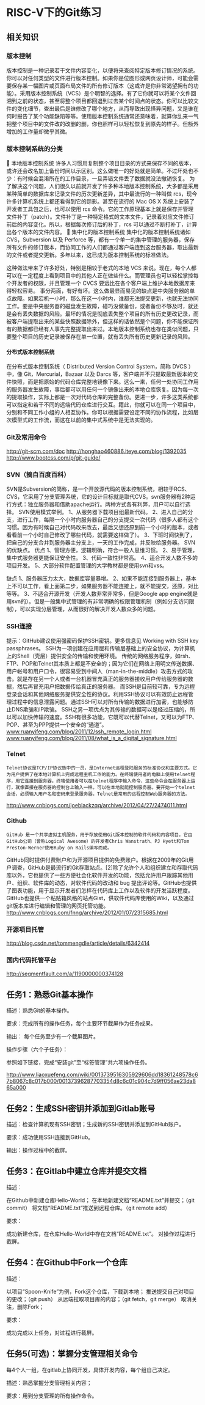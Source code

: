 # RISC-V下的Git练习

## 相关知识

### 版本控制
版本控制是一种记录若干文件内容变化，以便将来查阅特定版本修订情况的系统。你可以对任何类型的文件进行版本控制。如果你是位图形或网页设计师，可能会需要保存某一幅图片或页面布局文件的所有修订版本（这或许是你非常渴望拥有的功能）。采用版本控制系统（VCS）是个明智的选择。有了它你就可以将某个文件回溯到之前的状态，甚至将整个项目都回退到过去某个时间点的状态。你可以比较文件的变化细节，查出最后是谁修改了哪个地方，从而导致出现怪异问题，又是谁在何时报告了某个功能缺陷等等。使用版本控制系统通常还意味着，就算你乱来一气把整个项目中的文件改的改删的删，你也照样可以轻松恢复到原先的样子。但额外增加的工作量却微乎其微。

### 版本控制系统的分类
	本地版本控制系统
许多人习惯用复制整个项目目录的方式来保存不同的版本，或许还会改名加上备份时间以示区别。这么做唯一的好处就是简单。不过坏处也不少：有时候会混淆所在的工作目录，一旦弄错文件丢了数据就没法撤销恢复。
为了解决这个问题，人们很久以前就开发了许多种本地版本控制系统，大多都是采用某种简单的数据库来记录文件的历次更新差异，其中最流行的一种叫做 rcs，现今许多计算机系统上都还看得到它的踪影。甚至在流行的 Mac OS X 系统上安装了开发者工具包之后，也可以使用 rcs 命令。它的工作原理基本上就是保存并管理文件补丁（patch）。文件补丁是一种特定格式的文本文件，记录着对应文件修订前后的内容变化。所以，根据每次修订后的补丁，rcs 可以通过不断打补丁，计算出各个版本的文件内容。
	集中化的版本控制系统
集中化的版本控制系统诸如 CVS，Subversion 以及 Perforce 等，都有一个单一的集中管理的服务器，保存所有文件的修订版本，而协同工作的人们都通过客户端连到这台服务器，取出最新的文件或者提交更新。多年以来，这已成为版本控制系统的标准做法。

这种做法带来了许多好处，特别是相较于老式的本地 VCS 来说。现在，每个人都可以在一定程度上看到项目中的其他人正在做些什么。而管理员也可以轻松掌控每个开发者的权限，并且管理一个 CVCS 要远比在各个客户端上维护本地数据库来得轻松容易。
事分两面，有好有坏。这么做最显而易见的缺点是中央服务器的单点故障。如果宕机一小时，那么在这一小时内，谁都无法提交更新，也就无法协同工作。要是中央服务器的磁盘发生故障，碰巧没做备份，或者备份不够及时，就还是会有丢失数据的风险。最坏的情况是彻底丢失整个项目的所有历史更改记录，而被客户端提取出来的某些快照数据除外，但这样的话依然是个问题，你不能保证所有的数据都已经有人事先完整提取出来过。本地版本控制系统也存在类似问题，只要整个项目的历史记录被保存在单一位置，就有丢失所有历史更新记录的风险。

#### 分布式版本控制系统
在分布式版本控制系统（ Distributed Version Control System，简称 DVCS ）中，像 Git，Mercurial，Bazaar 以及 Darcs 等，客户端并不只提取最新版本的文件快照，而是把原始的代码仓库完整地镜像下来。这么一来，任何一处协同工作用的服务器发生故障，事后都可以用任何一个镜像出来的本地仓库恢复。因为每一次的提取操作，实际上都是一次对代码仓库的完整备份。更进一步，许多这类系统都可以指定和若干不同的远端代码仓库进行交互。籍此，你就可以在同一个项目中，分别和不同工作小组的人相互协作。你可以根据需要设定不同的协作流程，比如层次模型式的工作流，而这在以前的集中式系统中是无法实现的。

### Git及常用命令
http://git-scm.com/doc
http://honghao460886.iteye.com/blog/1392035
http://www.bootcss.com/p/git-guide/

### SVN（摘自百度百科）
SVN是Subversion的简称，是一个开放源代码的版本控制系统，相较于RCS、CVS，它采用了分支管理系统，它的设计目标就是取代CVS。svn服务器有2种运行方式：独立服务器和借助apache运行。两种方式各有利弊，用户可以自行选择。
SVN使用模式举例。
1、从服务器下载项目组最新代码。
2、进入自己的分支，进行工作，每隔一个小时向服务器自己的分支提交一次代码（很多人都有这个习惯。因为有时候自己对代码改来改去，最后又想还原到前一个小时的版本，或者看看前一个小时自己修改了哪些代码，就需要这样做了）。
3、下班时间快到了，把自己的分支合并到服务器主分支上，一天的工作完成，并反映给服务器。
SVN的优缺点。
优点
1、管理方便，逻辑明确，符合一般人思维习惯。
2、易于管理，集中式服务器更能保证安全性。
3、代码一致性非常高。
4、适合开发人数不多的项目开发。
5、大部分软件配置管理的大学教材都是使用svn和vss。

缺点
1、服务器压力太大，数据库容量暴增。
2、如果不能连接到服务器上，基本上不可以工作，看上面第二步，如果服务器不能连接上，就不能提交，还原，对比等等。
3、不适合开源开发（开发人数非常非常多，但是Google app engine就是用svn的）。但是一般集中式管理的有非常明确的权限管理机制（例如分支访问限制），可以实现分层管理，从而很好的解决开发人数众多的问题。


### SSH连接
提示：GitHub建议使用强密码保护SSH密钥。更多信息见 Working with SSH key passphrases。
SSH为一项创建在应用层和传输层基础上的安全协议，为计算机上的Shell（壳层）提供安全的传输和使用环境。
传统的网络服务程序，如rsh、FTP、POP和Telnet其本质上都是不安全的；因为它们在网络上用明文传送数据、用户帐号和用户口令，很容易受到中间人（man-in-the-middle）攻击方式的攻击。就是存在另一个人或者一台机器冒充真正的服务器接收用户传给服务器的数据，然后再冒充用户把数据传给真正的服务器。
而SSH是目前较可靠，专为远程登录会话和其他网络服务提供安全性的协议。利用SSH协议可以有效防止远程管理过程中的信息泄露问题。通过SSH可以对所有传输的数据进行加密，也能够防止DNS欺骗和IP欺骗。
SSH之另一项优点为其传输的数据可以是经过压缩的，所以可以加快传输的速度。SSH有很多功能，它既可以代替Telnet，又可以为FTP、POP、甚至为PPP提供一个安全的“通道”。
www.ruanyifeng.com/blog/2011/12/ssh_remote_login.html
www.ruanyifeng.com/blog/2011/08/what_is_a_digital_signature.html
### Telnet
    Telnet协议是TCP/IP协议族中的一员，是Internet远程登陆服务的标准协议和主要方式。它为用户提供了在本地计算机上完成远程主机工作的能力。在终端使用者的电脑上使用telnet程序，用它连接到服务器。终端使用者可以在telnet程序中输入命令，这些命令会在服务器上运行，就像直接在服务器的控制台上输入一样。可以在本地就能控制服务器。要开始一个telnet会话，必须输入用户名和密码来登录服务器。Telnet是常用的远程控制Web服务器的方法。
http://www.cnblogs.com/joeblackzqq/archive/2012/04/27/2474011.html


### Github
    GitHub 是一个共享虚拟主机服务，用于存放使用Git版本控制的软件代码和内容项目。它由GitHub公司（曾称Logical Awesome）的开发者Chris Wanstrath、PJ Hyett和Tom Preston-Werner使用Ruby on Rails编写而成。
GitHub同时提供付费账户和为开源项目提供的免费账户。根据在2009年的Git用户调查，GitHub是最流行的Git存取站点。[2]除了允许个人和组织建立和存取代码库以外，它也提供了一些方便社会化软件开发的功能，包括允许用户跟踪其他用户、组织、软件库的动态，对软件代码的改动和 bug 提出评论等。GitHub也提供了图表功能，用于显示开发者们怎样在代码库上工作以及软件的开发活跃程度。
GitHub也提供一个粘贴箱风格的站点Gist，供软件代码库使用的Wiki，以及通过git版本库进行编辑和管理的网页托管功能。
http://www.cnblogs.com/fnng/archive/2012/01/07/2315685.html


### 开源项目托管
http://blog.csdn.net/tommengdle/article/details/6342414



### 国内代码托管平台
http://segmentfault.com/a/1190000000374128





## 任务1：熟悉Git基本操作

描述：熟悉Git的基本操作。

要求：完成所有的操作任务，每个主要环节截屏作为任务成果。

输出： 每个任务至少有一个截屏图片。

操作步骤（六个子任务）：

参照如下链接，完成“安装git”至“标签管理”共六项操作任务。

 http://www.liaoxuefeng.com/wiki/0013739516305929606dd18361248578c67b8067c8c017b000/00137396287703354d8c6c01c904c7d9ff056ae23da865a000


## 任务2：生成SSH密钥并添加到Gitlab账号

描述：检查计算机现有SSH密钥；生成新的SSH密钥并添加到GitHub账户。

要求：成功使用SSH连接到GitHub。

输出：操作过程中的截屏。

## 任务3：在Gitlab中建立仓库并提交文档

描述：

在Github中新建仓库Hello-World；
在本地新建文档“README.txt”并提交；（git commit）
将文档“README.txt”推送到远程仓库。（git remote add）

要求：

成功新建仓库，在仓库Hello-World中存在文档“README.txt”。
对操作过程进行截屏。


## 任务4：在Github中Fork一个仓库

描述：

以项目“Spoon-Knife”为例，Fork这个仓库，下载到本地；
推送提交自己对项目的更改；（git push）
从远端拉取项目库的内容；（git fetch，git merge）
取消关注，删除Fork；

要求：

成功完成以上任务，对过程进行截屏。


## 任务5(可选)：掌握分支管理相关命令

每4个人一组，在gitlab上协同开发，具体开发内容，每个组自己决定。

描述：熟悉掌握分支管理相关内容；

要求：用到分支管理的所有操作命令。
